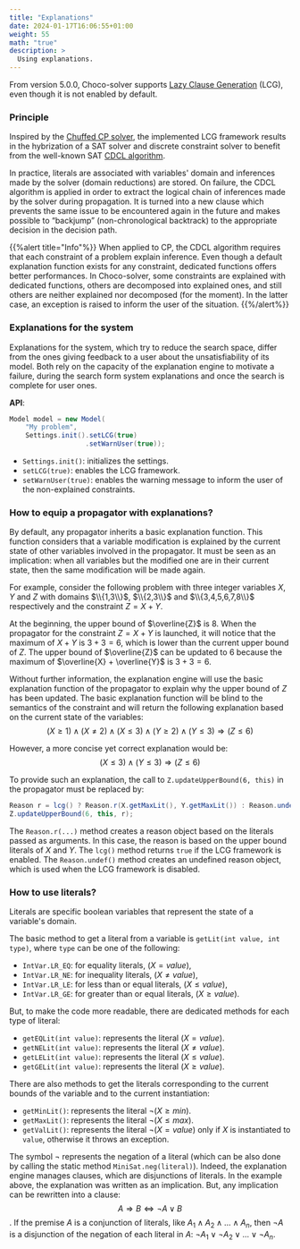 ```yaml
---
title: "Explanations"
date: 2024-01-17T16:06:55+01:00
weight: 55
math: "true"
description: >
  Using explanations.
---
```


From version 5.0.0, Choco-solver supports [Lazy Clause Generation](https://people.eng.unimelb.edu.au/pstuckey/papers/lazy.pdf) (LCG), even though it is not enabled by default.

### Principle

Inspired by the [Chuffed CP solver](https://github.com/chuffed/chuffed), the implemented LCG framework results in the hybrization of a SAT solver and discrete constraint solver to benefit from the well-known SAT [CDCL algorithm](https://en.wikipedia.org/wiki/Conflict-driven_clause_learning).

In practice, literals are associated with variables' domain and inferences made by the solver (domain reductions) are stored.
On failure, the CDCL algorithm is applied in order to extract the logical chain of inferences made by the solver during propagation.
It is turned into a new clause which prevents the same issue to be encountered again in the future and makes possible to “backjump” (non-chronological backtrack) to the appropriate decision in the decision path.

{{%alert title="Info"%}}
When applied to CP, the CDCL algorithm requires that each constraint of a problem explain inference. 
Even though a default explanation function exists for any constraint, dedicated functions offers better performances.
In Choco-solver, some constraints are explained with dedicated functions, others are decomposed into explained ones, and still others are neither explained nor decomposed (for the moment). In the latter case, an exception is raised to inform the user of the situation.
{{%/alert%}}

### Explanations for the system

Explanations for the system, which try to reduce the search space, differ from the ones giving feedback to a user about the unsatisfiability of its model.
Both rely on the capacity of the explanation engine to motivate a failure, during the search form system explanations and once the search is complete for user ones.

**API**:

```java
Model model = new Model(
    "My problem", 
    Settings.init().setLCG(true)
                   .setWarnUser(true));
```

- `Settings.init()`: initializes the settings. 
- `setLCG(true)`: enables the LCG framework.
- `setWarnUser(true)`: enables the warning message to inform the user of the non-explained constraints.


### How to equip a propagator with explanations?

By default, any propagator inherits a basic explanation function.
This function considers that a variable modification is explained by the current state of other variables involved in the propagator.
It must be seen as an implication: when all variables but the modified one are in their current state, then the same modification will be made again.

For example, consider the following problem with three integer variables $X$, $Y$ and $Z$ with domains $\\{1,3\\}$, $\\{2,3\\}$ and $\\{3,4,5,6,7,8\\}$ respectively
 and the constraint $Z = X + Y$.

At the beginning, the upper bound of $\overline{Z}$ is $8$.
When the propagator for the constraint $Z = X + Y$ is launched, it will notice that the maximum of $X + Y$ is $3 + 3 = 6$, which is lower than the current upper bound of $Z$.
The upper bound of $\overline{Z}$ can be updated to $6$ because the maximum of $\overline{X} + \overline{Y}$ is $3 + 3 = 6$.

Without further information, the explanation engine will use the basic explanation function of the propagator to explain why the upper bound of $Z$ has been updated.
The basic explanation function will be blind to the semantics of the constraint and will return the following explanation based on the current state of the variables:
$$ (X \ge 1) \land (X \neq 2) \land (X \le 3) \land (Y \ge 2) \land (Y \le 3)  \Rightarrow (Z \leq 6) $$

However, a more concise yet correct explanation would be:
$$ (X \le 3) \land (Y \le 3)  \Rightarrow (Z \leq 6) $$

To provide such an explanation, the call to `Z.updateUpperBound(6, this)` in the propagator must be replaced by:
```java
Reason r = lcg() ? Reason.r(X.getMaxLit(), Y.getMaxLit()) : Reason.undef();
Z.updateUpperBound(6, this, r);
```

The `Reason.r(...)` method creates a reason object based on the literals passed as arguments.
In this case, the reason is based on the upper bound literals of $X$ and $Y$.
The `lcg()` method returns `true` if the LCG framework is enabled.
The `Reason.undef()` method creates an undefined reason object, which is used when the LCG framework is disabled.

### How to use literals?
Literals are specific boolean variables that represent the state of a variable's domain.

The basic method to get a literal from a variable is `getLit(int value, int type)`, where `type` can be one of the following:
- `IntVar.LR_EQ`: for equality literals, $(X = value)$,
- `IntVar.LR_NE`: for inequality literals, $(X \neq value)$,
- `IntVar.LR_LE`: for less than or equal literals, $(X \leq value)$,
- `IntVar.LR_GE`: for greater than or equal literals, $(X \geq value)$.

But, to make the code more readable, there are dedicated methods for each type of literal:
- `getEQLit(int value)`: represents the literal $(X = value)$.
- `getNELit(int value)`: represents the literal $(X \neq value)$.
- `getLELit(int value)`: represents the literal $(X \leq value)$.
- `getGELit(int value)`: represents the literal $(X \geq value)$.

There are also methods to get the literals corresponding to the current bounds of the variable and to the current instantiation:
- `getMinLit()`: represents the literal $\neg(X \geq min)$.
- `getMaxLit()`: represents the literal $\neg(X \leq max)$.
- `getValLit()`: represents the literal $\neg(X = value)$ only if $X$ is instantiated to `value`, otherwise it throws an exception.


The symbol $\neg$ represents the negation of a literal (which can be also done by calling the static method `MiniSat.neg(literal)`).
Indeed, the explanation engine manages clauses, which are disjunctions of literals.
In the example above, the explanation was written as an implication.
But, any implication can be rewritten into a clause: 
$$A \Rightarrow B \Leftrightarrow \neg A \lor B$$.
If the premise $A$ is a conjunction of literals, like $A_1 \land A_2 \land \ldots \land A_n$, then $\neg A$ is a disjunction of the negation of each literal in $A$: $\neg A_1 \lor \neg A_2 \lor \ldots \lor \neg A_n$.


